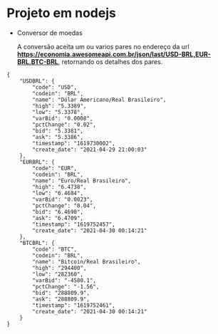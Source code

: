 #  Projeto em nodejs

- Conversor de moedas


    A conversão aceita um ou varios pares no endereço da url **https://economia.awesomeapi.com.br/json/last/USD-BRL,EUR-BRL,BTC-BRL**, retornando os detalhes dos pares.




```
{
    "USDBRL": {
        "code": "USD",
        "codein": "BRL",
        "name": "Dólar Americano/Real Brasileiro",
        "high": "5.3389",
        "low": "5.3378",
        "varBid": "0.0008",
        "pctChange": "0.02",
        "bid": "5.3381",
        "ask": "5.3386",
        "timestamp": "1619730002",
        "create_date": "2021-04-29 21:00:03"
    },
    "EURBRL": {
        "code": "EUR",
        "codein": "BRL",
        "name": "Euro/Real Brasileiro",
        "high": "6.4738",
        "low": "6.4684",
        "varBid": "0.0023",
        "pctChange": "0.04",
        "bid": "6.4698",
        "ask": "6.4709",
        "timestamp": "1619752457",
        "create_date": "2021-04-30 00:14:21"
    },
    "BTCBRL": {
        "code": "BTC",
        "codein": "BRL",
        "name": "Bitcoin/Real Brasileiro",
        "high": "294400",
        "low": "282360",
        "varBid": "-4580.1",
        "pctChange": "-1.56",
        "bid": "288809.9",
        "ask": "288809.9",
        "timestamp": "1619752461",
        "create_date": "2021-04-30 00:14:21"
    }
}

```